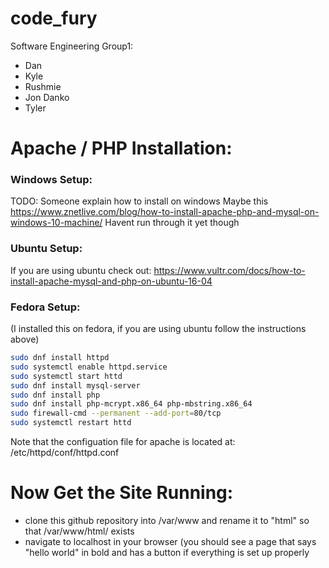 # code_fury
Software Engineering Group1:
* Dan
* Kyle
* Rushmie
* Jon Danko
* Tyler

# Apache / PHP Installation:
### Windows Setup:
TODO: Someone explain how to install on windows
Maybe this https://www.znetlive.com/blog/how-to-install-apache-php-and-mysql-on-windows-10-machine/
Havent run through it yet though

### Ubuntu Setup:
If you are using ubuntu check out: https://www.vultr.com/docs/how-to-install-apache-mysql-and-php-on-ubuntu-16-04

### Fedora Setup:
(I installed this on fedora, if you are using ubuntu follow the instructions above)
````bash
sudo dnf install httpd
sudo systemctl enable httpd.service
sudo systemctl start httd
sudo dnf install mysql-server
sudo dnf install php
sudo dnf install php-mcrypt.x86_64 php-mbstring.x86_64
sudo firewall-cmd --permanent --add-port=80/tcp
sudo systemctl restart httd
````
Note that the configuation file for apache is located at: /etc/httpd/conf/httpd.conf

# Now Get the Site Running:
* clone this github repository into /var/www and rename it to "html" so that /var/www/html/ exists
* navigate to localhost in your browser (you should see a page that says "hello world" in bold and has a button if everything is set up properly
